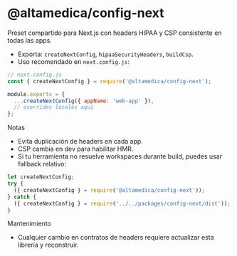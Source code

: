 # @altamedica/config-next

Preset compartido para Next.js con headers HIPAA y CSP consistente en todas las apps.

- Exporta: `createNextConfig`, `hipaaSecurityHeaders`, `buildCsp`.
- Uso recomendado en `next.config.js`:

```js
// next.config.js
const { createNextConfig } = require('@altamedica/config-next');

module.exports = {
  ...createNextConfig({ appName: 'web-app' }),
  // overrides locales aquí
};
```

Notas

- Evita duplicación de headers en cada app.
- CSP cambia en dev para habilitar HMR.
- Si tu herramienta no resuelve workspaces durante build, puedes usar fallback relativo:

```js
let createNextConfig;
try {
  ({ createNextConfig } = require('@altamedica/config-next'));
} catch {
  ({ createNextConfig } = require('../../packages/config-next/dist'));
}
```

Mantenimiento

- Cualquier cambio en contratos de headers requiere actualizar esta librería y reconstruir.
